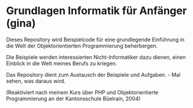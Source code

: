 Grundlagen Informatik für Anfänger (gina) 
====

Dieses Repository wird Beispielcode für eine grundlegende Einführung in die Welt der Objektorientierten Programmierung beherbergen. 

Die Beispiele werden interessierten Nicht-Informatiker dazu dienen, einen Einblick in die Welt meines Berufs zu kriegen. 

Das Repository dient zum Austausch der Beispiele und Aufgaben. - Mal sehen, was daraus wird. 

(Reaktiviert nach meinem Kurs über PHP und Objektorientierte Programmierung an der Kantonsschule Büelrain, 2004) 



